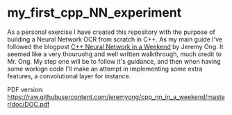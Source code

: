 # my_first_cpp_NN_experiment

As a personal exercise I have created this repository with the purpose of building a Neural Network OCR from scratch in C++. As my main guide I've followed the blogpost [C++ Neural Network in a Weekend](https://www.jeremyong.com/cpp/machine-learning/2020/10/23/cpp-neural-network-in-a-weekend/) by Jeremy Ong. It seemed like a very thouruohg and well written walkthrough, much credit to Mr. Ong. My step one will be to follow it's guidance, and then when having some workign code I'll make an attempt in implementing some extra features, a convolutional layer for instance.


PDF version: https://raw.githubusercontent.com/jeremyong/cpp_nn_in_a_weekend/master/doc/DOC.pdf
